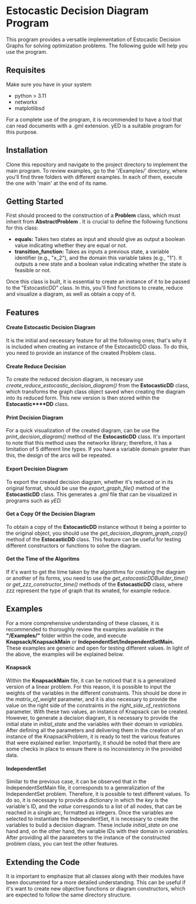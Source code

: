 # Estocastic Decision Diagram Program

This program provides a versatile implementation of Estocastic Decision Graphs for solving optimization problems. The following guide will help you use the program.

## Requisites

Make sure you have in your system

* python > 3.11
* networkx
* matplotlibsd

For a complete use of the program, it is recommended to have a tool that can read documents with a .gml extension. yED is a suitable program for this purpose.

## Installation

Clone this repository and navigate to the project directory to implement the main program. To review examples, go to the '/Examples/' directory, where you'll find three folders with different examples. In each of them, execute the one with 'main' at the end of its name.

## Getting Started

First should proceed to the construction of a **Problem** class, which must inherit from  **AbstractProblem** . It is crucial to define the following functions for this class:

* **equals:** Takes two states as input and should give as output a boolean value indicating whether they are equal or not.
* **transition_function:** Takes as inputs a previous state, a variable identifier (e.g., "x_2"), and the domain this variable takes (e.g., "1"). It outputs a new state and a boolean value indicating whether the state is feasible or not.

Once this class is built, it is essential to create an instance of it to be passed to the "EstocasticDD" class. In this, you'll find functions to create, reduce and visualize a diagram, as well as obtain a copy of it.

## Features

#### Create Estocastic Decision Diagram

It is the initial and necessary feature for all the following ones; that's why it is included when creating an instance of the EstocasticDD class. To do this, you need to provide an instance of the created Problem class.

#### Create Reduce Decision

To create the reduced decision diagram, is necesary use *create_reduce_estocastic_decision_diagram()* from the **EstocasticDD** class, which transforms the graph class object saved when creating the diagram into its reduced form. This new version is then stored within the **Estocastic****DD** class.

#### Print Decision Diagram

For a quick visualization of the created diagram, can be use the *print_decision_diagram()* method of the **EstocasticDD** class. It's important to note that this method uses the networkx library; therefore, it has a limitation of 5 different line types. If you have a variable domain greater than this, the design of the arcs will be repeated.

#### Export Decision Diagram

To export the created decision diagram, whether it's reduced or in its original format, should be use the *export_graph_file()* method of the **EstocasticDD** class. This generates a *.gml* file that can be visualized in programs such as *yED.*

#### Get a Copy Of the Decision Diagram

To obtain a copy of the **EstocasticDD** instance without it being a pointer to the original object, you should use the *get_decision_diagram_graph_copy()* method of the **EstocasticDD** class. This feature can be useful for testing different constructors or functions to solve the diagram.

#### Get the Time of the Algoritms

If it's want to get the time taken by the algorithms for creating the diagram or another of its forms, you need to use the *get_estocasticDDBuilder_time()* or *get_zzz_constructor_time()* methods of the **EstocasticDD** class, where zzz represent the type of graph that its wnated, for example reduce.

## Examples

For a more comprehensive understanding of these classes, it is recommended to thoroughly review the examples available in the **"/Examples/"** folder within the code, and execute **Knapsack/KnapsackMain** *or* **IndependentSet/IndependentSetMain.** These examples are generic and open for testing different values. In light of the above, the examples will be explained below.

#### Knapsack

Within the **KnapsackMain** file, it can be noticed that it is a generalized version of a linear problem. For this reason, it is possible to input the weights of the variables in the different constraints. This should be done in the *matrix_of_weight* parameter, and it is also necessary to provide the value on the right side of the constraints in the *right_side_of_restrictions* parameter. With these two values, an instance of Knapsack can be created. However, to generate a decision diagram, it is necessary to provide the initial state in *initial_state* and the variables with their domain in *variables.* After defining all the parameters and delivering them in the creation of an instance of the KnapsackProblem, it is ready to test the various features that were explained earlier. Importantly, it should be noted that there are some checks in place to ensure there is no inconsistency in the provided data.

#### IndependentSet

Similar to the previous case, it can be observed that in the IndependentSetMain file, it corresponds to a generalization of the IndependentSet problem. Therefore, it is possible to test different values. To do so, it is necessary to provide a dictionary in which the *key* is the variable's ID, and the *value* corresponds to a list of all nodes, that can be reached in a single arc, formatted as integers. Once the variables are selected to instantiate the IndependentSet, it is necessary to create the variables to build a decision diagram. These include *initial_state* on one hand and, on the other hand, the variable IDs with their domain in *variables.* After providing all the parameters to the instance of the constructed problem class, you can test the other features.

## Extending the Code

It is important to emphasize that all classes along with their modules have been documented for a more detailed understanding. This can be useful if it's want to create new objective functions or diagram constructors, which are expected to follow the same directory structure.
